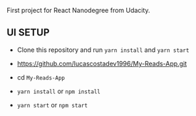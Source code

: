 First project for React Nanodegree from Udacity.

## UI SETUP

- Clone this repository and run `yarn install` and `yarn start`

- https://github.com/lucascostadev1996/My-Reads-App.git 
- cd `My-Reads-App`
- `yarn install` or `npm install`
- `yarn start` or `npm start`
